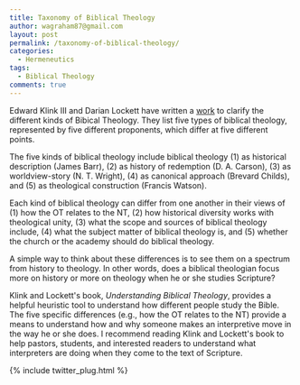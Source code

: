 ```yaml
---
title: Taxonomy of Biblical Theology
author: wagraham87@gmail.com
layout: post
permalink: /taxonomy-of-biblical-theology/
categories:
  - Hermeneutics
tags:
  - Biblical Theology
comments: true
---
```


Edward Klink III and Darian Lockett have written a [work](http://www.amazon.com/Understanding-Biblical-Theology-Comparison-Practice/dp/0310492238) to clarify the different kinds of Bibical Theology. They list five types of biblical theology, represented by five different proponents, which differ at five different points.

The five kinds of biblical theology include biblical theology (1) as historical description (James Barr), (2) as history of redemption (D. A. Carson), (3) as worldview-story (N. T. Wright), (4) as canonical approach (Brevard Childs), and (5) as theological construction (Francis Watson). 

Each kind of biblical theology can differ from one another in their views of (1) how the OT relates to the NT, (2) how historical diversity works with theological unity, (3) what the scope and sources of biblical theology include, (4) what the subject matter of biblical theology is, and (5) whether the church or the academy should do biblical theology. 

A simple way to think about these differences is to see them on a spectrum from history to theology. In other words, does a biblical theologian focus more on history or more on theology when he or she studies Scripture? 

Klink and Lockett's book, <i>Understanding Biblical Theology</i>, provides a helpful heuristic tool to understand how different people study the Bible. The five specific differences (e.g., how the OT relates to the NT) provide a means to understand how and why someone makes an interpretive move in the way he or she does. 
I recommend reading Klink and Lockett's book to help pastors, students, and interested readers to understand what interpreters are doing when they come to the text of Scripture.    

{% include twitter_plug.html %}   


